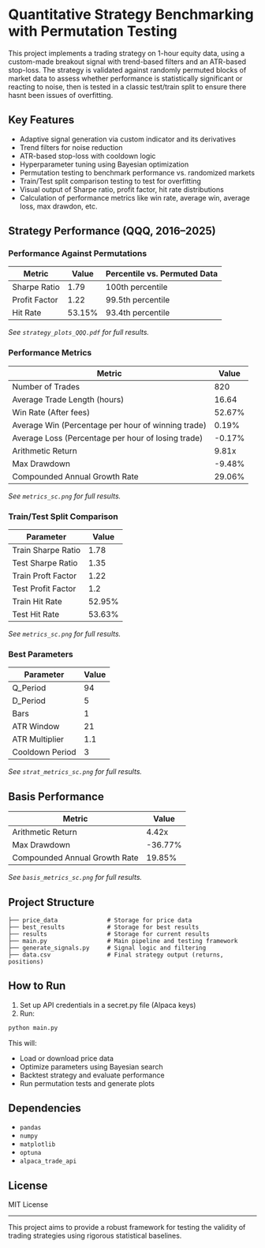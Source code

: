 # Quantitative Strategy Benchmarking with Permutation Testing

This project implements a trading strategy on 1-hour equity data, using a custom-made breakout signal with trend-based filters and an ATR-based stop-loss. The strategy is validated against randomly permuted blocks of market data to assess whether performance is statistically significant or reacting to noise, then is tested in a classic test/train split to ensure there hasnt been issues of overfitting.

## Key Features

* Adaptive signal generation via custom indicator and its derivatives
* Trend filters for noise reduction
* ATR-based stop-loss with cooldown logic
* Hyperparameter tuning using Bayesian optimization
* Permutation testing to benchmark performance vs. randomized markets
* Train/Test split comparison testing to test for overfitting
* Visual output of Sharpe ratio, profit factor, hit rate distributions
* Calculation of performance metrics like win rate, average win, average loss, max drawdon, etc.

## Strategy Performance (QQQ, 2016–2025)

### Performance Against Permutations

| Metric             | Value    | Percentile vs. Permuted Data |
| ------------------ | -------- | ---------------------------- |
| Sharpe Ratio       | 1.79     | 100th percentile             |
| Profit Factor      | 1.22     | 99.5th percentile            |
| Hit Rate           | 53.15%   | 93.4th percentile            |

*See `strategy_plots_QQQ.pdf` for full results.*

### Performance Metrics

| Metric                                              | Value    |
| ----------------------------------------------------| -------- |
| Number of Trades                                    | 820      |
| Average Trade Length (hours)                        | 16.64    |
| Win Rate (After fees)                               | 52.67%   |
| Average Win (Percentage per hour of winning trade)  | 0.19%    |
| Average Loss (Percentage per hour of losing trade)  | -0.17%   |
| Arithmetic Return                                   | 9.81x    |
| Max Drawdown                                        | -9.48%   |
| Compounded Annual Growth Rate                       | 29.06%   |

*See `metrics_sc.png` for full results.*

### Train/Test Split Comparison

| Parameter          | Value    |
| ------------------ | -------- |
| Train Sharpe Ratio | 1.78     |
| Test Sharpe Ratio  | 1.35     |
| Train Proft Factor | 1.22     |
| Test Profit Factor | 1.2      |
| Train Hit Rate     | 52.95%   |
| Test Hit Rate      | 53.63%   |

*See `metrics_sc.png` for full results.*

### Best Parameters

| Parameter          | Value    |
| ------------------ | -------- |
| Q_Period           | 94       |
| D_Period           | 5        |
| Bars               | 1        |
| ATR Window         | 21       |
| ATR Multiplier     | 1.1      |
| Cooldown Period    | 3        |

*See `strat_metrics_sc.png` for full results.*

## Basis Performance

| Metric                                              | Value    |
| ----------------------------------------------------| -------- |
| Arithmetic Return                                   | 4.42x    |
| Max Drawdown                                        | -36.77%  |
| Compounded Annual Growth Rate                       | 19.85%   |

*See `basis_metrics_sc.png` for full results.*

## Project Structure

```
├── price_data              # Storage for price data
├── best_results            # Storage for best results
├── results                 # Storage for current results
├── main.py                 # Main pipeline and testing framework
├── generate_signals.py     # Signal logic and filtering
├── data.csv                # Final strategy output (returns, positions)
```

## How to Run

1. Set up API credentials in a secret.py file (Alpaca keys)
2. Run:

```bash
python main.py
```

This will:

* Load or download price data
* Optimize parameters using Bayesian search
* Backtest strategy and evaluate performance
* Run permutation tests and generate plots

## Dependencies

* `pandas`
* `numpy`
* `matplotlib`
* `optuna`
* `alpaca_trade_api`

## License

MIT License

---

This project aims to provide a robust framework for testing the validity of trading strategies using rigorous statistical baselines.
